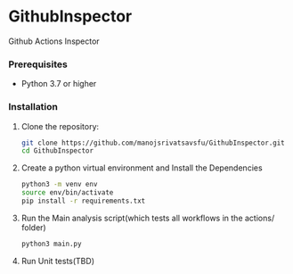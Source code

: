 # GithubInspector
Github Actions Inspector


### Prerequisites

- Python 3.7 or higher

### Installation

1. Clone the repository:

   ```bash
   git clone https://github.com/manojsrivatsavsfu/GithubInspector.git
   cd GithubInspector
   ```
2. Create a python virtual environment and Install the Dependencies

    ```bash
    python3 -m venv env
    source env/bin/activate
    pip install -r requirements.txt
    ```
3. Run the Main analysis script(which tests all workflows in the actions/ folder)

    ```bash
    python3 main.py
    ```
4. Run Unit tests(TBD)
  
